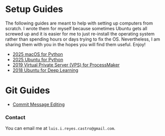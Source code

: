 # Setup Guides
The following guides are meant to help with setting up computers from scratch. I wrote them for myself because sometimes Ubuntu gets all screwed up and it is easier for me to just re-install the operating system rather than spending hours or days trying to fix the OS. Nevertheless, I am sharing them with you in the hopes you will find them useful. Enjoy!
* [2025 macOS for Python](2025_macos_python.md)
* [2025 Ubuntu for Python](2025_ubuntu_python.md)
* [2019 Virtual Private Server (VPS) for ProcessMaker](2019_processmaker.md)
* [2018 Ubuntu for Deep Learning](2018_ubuntu_deep_learning.md)

# Git Guides
* [Commit Message Editing](git_edit_commit_message.md)

### Contact
You can email me at `luis.i.reyes.castro@gmail.com`. 
